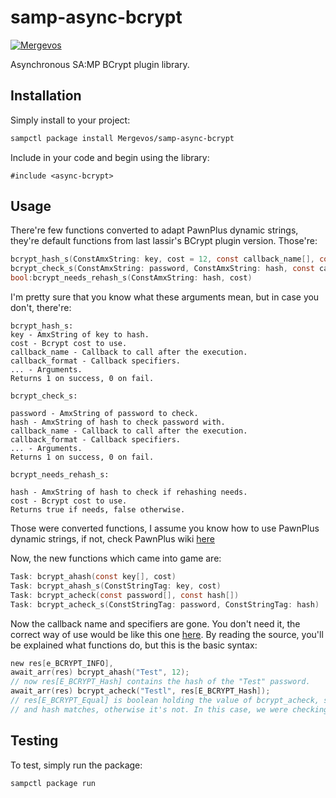 # samp-async-bcrypt

[![Mergevos](https://img.shields.io/badge/Mergevos-samp--async--bcrypt-2f2f2f.svg?style=for-the-badge)](https://github.com/Mergevos/samp-async-bcrypt)

Asynchronous SA:MP BCrypt plugin library.


## Installation

Simply install to your project:

```bash
sampctl package install Mergevos/samp-async-bcrypt
```

Include in your code and begin using the library:

```pawn
#include <async-bcrypt>
```

## Usage

There're few functions converted to adapt PawnPlus dynamic strings, they're default functions from last lassir's BCrypt plugin version.
Those're:
```c
bcrypt_hash_s(ConstAmxString: key, cost = 12, const callback_name[], const callback_format[] = "", {AmxString, Float, _}:...)
bcrypt_check_s(ConstAmxString: password, ConstAmxString: hash, const callback_name[], const callback_format[] = "", {AmxString, Float, _}:...)
bool:bcrypt_needs_rehash_s(ConstAmxString: hash, cost)
```

I'm pretty sure that you know what these arguments mean, but in case you don't, there're: 
```
bcrypt_hash_s: 
key - AmxString of key to hash.
cost - Bcrypt cost to use. 
callback_name - Callback to call after the execution.
callback_format - Callback specifiers. 
... - Arguments. 
Returns 1 on success, 0 on fail.

bcrypt_check_s: 

password - AmxString of password to check.
hash - AmxString of hash to check password with.
callback_name - Callback to call after the execution.
callback_format - Callback specifiers. 
... - Arguments. 
Returns 1 on success, 0 on fail.

bcrypt_needs_rehash_s: 

hash - AmxString of hash to check if rehashing needs.
cost - Bcrypt cost to use.
Returns true if needs, false otherwise.

```

Those were converted functions, I assume you know how to use PawnPlus dynamic strings, if not, check PawnPlus wiki [here](https://github.com/IllidanS4/PawnPlus/wiki)

Now, the new functions which came into game are: 
```c
Task: bcrypt_ahash(const key[], cost)
Task: bcrypt_ahash_s(ConstStringTag: key, cost)
Task: bcrypt_acheck(const password[], const hash[])
Task: bcrypt_acheck_s(ConstStringTag: password, ConstStringTag: hash)
```
Now the callback name and specifiers are gone. You don't need it, the correct way of use would be like this one [here](https://github.com/Mergevos/samp-async-bcrypt/blob/master/async-bcrypt.inc).
By reading the source, you'll be explained what functions do, but this is the basic syntax:
```c
new res[e_BCRYPT_INFO],
await_arr(res) bcrypt_ahash("Test", 12);
// now res[E_BCRYPT_Hash] contains the hash of the "Test" password.
await_arr(res) bcrypt_acheck("Testl", res[E_BCRYPT_Hash]);
// res[E_BCRYPT_Equal] is boolean holding the value of bcrypt_acheck, simply it is check boolean, it's true if password 
// and hash matches, otherwise it's not. In this case, we were checking "Test1" with the hash of "Test", should be false
```


## Testing

To test, simply run the package:

```bash
sampctl package run
```

